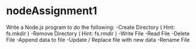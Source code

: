 # nodeAssignment1
Write a Node.js program to do the following:
-Create Directory ( Hint: fs.mkdir )
-Remove Directory ( Hint: fs.rmdir )
-Write File 
-Read File 
-Delete File
-Append data to file
-Update / Replace file with new data
-Rename File
